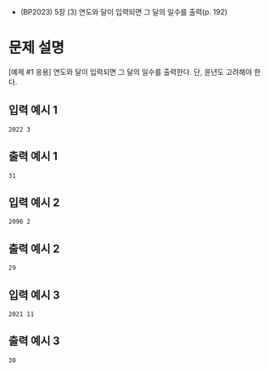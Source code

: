 - (BP2023) 5장 (3) 연도와 달이 입력되면 그 달의 일수를 출력(p. 192)
# 문제 설명
[예제 #1 응용]
연도와 달이 입력되면 그 달의 일수를 출력한다. 단, 윤년도 고려해야 한다.

## 입력 예시 1
```
2022 3
```

## 출력 예시 1
```
31
```

## 입력 예시 2
```
2096 2
```

## 출력 예시 2
```
29
```

## 입력 예시 3
```
2021 11
```

## 출력 예시 3
```
30
```
